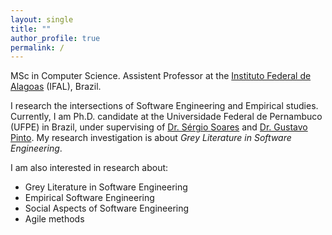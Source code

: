 ```yaml
---
layout: single
title: ""
author_profile: true
permalink: /
---
```


MSc in Computer Science.
Assistent Professor at the [Instituto Federal de Alagoas](https://www.ifal.edu.br) (IFAL), Brazil.

I research the intersections of Software Engineering and Empirical studies. Currently, I am Ph.D. candidate at the Universidade Federal de Pernambuco (UFPE) in Brazil, under supervising of [Dr. Sérgio Soares](https://www.cin.ufpe.br/~scbs/) and [Dr. Gustavo Pinto](http://gustavopinto.org/). My research investigation is about *Grey Literature in Software Engineering*. 

I am also interested in research about:
- Grey Literature in Software Engineering
- Empirical Software Engineering
- Social Aspects of Software Engineering
- Agile methods
